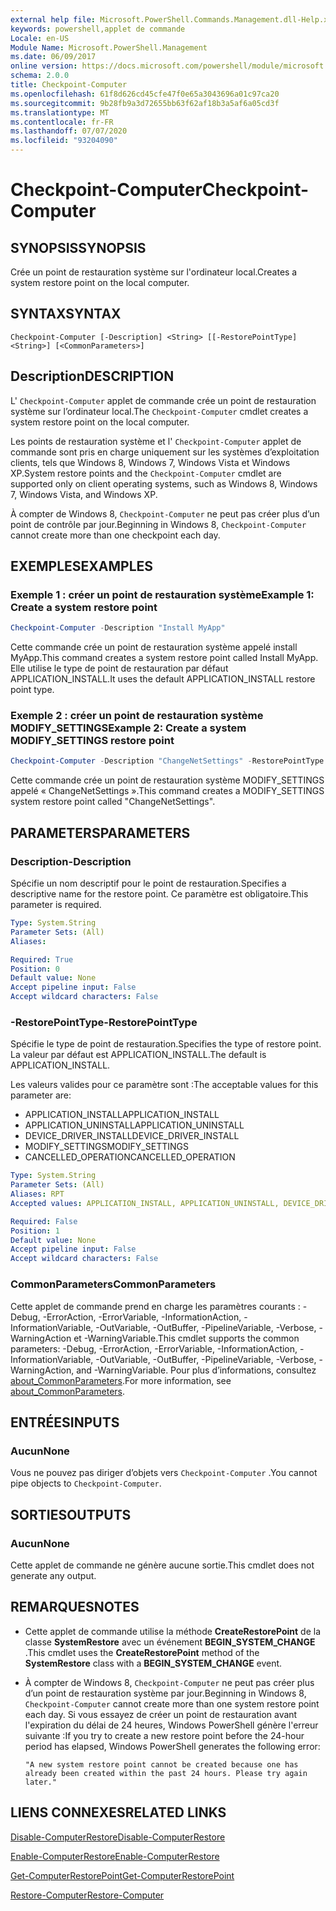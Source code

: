 ```yaml
---
external help file: Microsoft.PowerShell.Commands.Management.dll-Help.xml
keywords: powershell,applet de commande
Locale: en-US
Module Name: Microsoft.PowerShell.Management
ms.date: 06/09/2017
online version: https://docs.microsoft.com/powershell/module/microsoft.powershell.management/checkpoint-computer?view=powershell-5.1&WT.mc_id=ps-gethelp
schema: 2.0.0
title: Checkpoint-Computer
ms.openlocfilehash: 61f8d626cd45cfe47f0e65a3043696a01c97ca20
ms.sourcegitcommit: 9b28fb9a3d72655bb63f62af18b3a5af6a05cd3f
ms.translationtype: MT
ms.contentlocale: fr-FR
ms.lasthandoff: 07/07/2020
ms.locfileid: "93204090"
---
```

# <span data-ttu-id="7b918-103">Checkpoint-Computer</span><span class="sxs-lookup"><span data-stu-id="7b918-103">Checkpoint-Computer</span></span>

## <span data-ttu-id="7b918-104">SYNOPSIS</span><span class="sxs-lookup"><span data-stu-id="7b918-104">SYNOPSIS</span></span>
<span data-ttu-id="7b918-105">Crée un point de restauration système sur l'ordinateur local.</span><span class="sxs-lookup"><span data-stu-id="7b918-105">Creates a system restore point on the local computer.</span></span>

## <span data-ttu-id="7b918-106">SYNTAX</span><span class="sxs-lookup"><span data-stu-id="7b918-106">SYNTAX</span></span>

```
Checkpoint-Computer [-Description] <String> [[-RestorePointType] <String>] [<CommonParameters>]
```

## <span data-ttu-id="7b918-107">Description</span><span class="sxs-lookup"><span data-stu-id="7b918-107">DESCRIPTION</span></span>

<span data-ttu-id="7b918-108">L' `Checkpoint-Computer` applet de commande crée un point de restauration système sur l’ordinateur local.</span><span class="sxs-lookup"><span data-stu-id="7b918-108">The `Checkpoint-Computer` cmdlet creates a system restore point on the local computer.</span></span>

<span data-ttu-id="7b918-109">Les points de restauration système et l' `Checkpoint-Computer` applet de commande sont pris en charge uniquement sur les systèmes d’exploitation clients, tels que Windows 8, Windows 7, Windows Vista et Windows XP.</span><span class="sxs-lookup"><span data-stu-id="7b918-109">System restore points and the `Checkpoint-Computer` cmdlet are supported only on client operating systems, such as Windows 8, Windows 7, Windows Vista, and Windows XP.</span></span>

<span data-ttu-id="7b918-110">À compter de Windows 8, `Checkpoint-Computer` ne peut pas créer plus d’un point de contrôle par jour.</span><span class="sxs-lookup"><span data-stu-id="7b918-110">Beginning in Windows 8, `Checkpoint-Computer` cannot create more than one checkpoint each day.</span></span>

## <span data-ttu-id="7b918-111">EXEMPLES</span><span class="sxs-lookup"><span data-stu-id="7b918-111">EXAMPLES</span></span>

### <span data-ttu-id="7b918-112">Exemple 1 : créer un point de restauration système</span><span class="sxs-lookup"><span data-stu-id="7b918-112">Example 1: Create a system restore point</span></span>

```powershell
Checkpoint-Computer -Description "Install MyApp"
```

<span data-ttu-id="7b918-113">Cette commande crée un point de restauration système appelé install MyApp.</span><span class="sxs-lookup"><span data-stu-id="7b918-113">This command creates a system restore point called Install MyApp.</span></span>
<span data-ttu-id="7b918-114">Elle utilise le type de point de restauration par défaut APPLICATION_INSTALL.</span><span class="sxs-lookup"><span data-stu-id="7b918-114">It uses the default APPLICATION_INSTALL restore point type.</span></span>

### <span data-ttu-id="7b918-115">Exemple 2 : créer un point de restauration système MODIFY_SETTINGS</span><span class="sxs-lookup"><span data-stu-id="7b918-115">Example 2: Create a system MODIFY_SETTINGS restore point</span></span>

```powershell
Checkpoint-Computer -Description "ChangeNetSettings" -RestorePointType MODIFY_SETTINGS
```

<span data-ttu-id="7b918-116">Cette commande crée un point de restauration système MODIFY_SETTINGS appelé « ChangeNetSettings ».</span><span class="sxs-lookup"><span data-stu-id="7b918-116">This command creates a MODIFY_SETTINGS system restore point called "ChangeNetSettings".</span></span>

## <span data-ttu-id="7b918-117">PARAMETERS</span><span class="sxs-lookup"><span data-stu-id="7b918-117">PARAMETERS</span></span>

### <span data-ttu-id="7b918-118">Description</span><span class="sxs-lookup"><span data-stu-id="7b918-118">-Description</span></span>

<span data-ttu-id="7b918-119">Spécifie un nom descriptif pour le point de restauration.</span><span class="sxs-lookup"><span data-stu-id="7b918-119">Specifies a descriptive name for the restore point.</span></span>
<span data-ttu-id="7b918-120">Ce paramètre est obligatoire.</span><span class="sxs-lookup"><span data-stu-id="7b918-120">This parameter is required.</span></span>

```yaml
Type: System.String
Parameter Sets: (All)
Aliases:

Required: True
Position: 0
Default value: None
Accept pipeline input: False
Accept wildcard characters: False
```

### <span data-ttu-id="7b918-121">-RestorePointType</span><span class="sxs-lookup"><span data-stu-id="7b918-121">-RestorePointType</span></span>

<span data-ttu-id="7b918-122">Spécifie le type de point de restauration.</span><span class="sxs-lookup"><span data-stu-id="7b918-122">Specifies the type of restore point.</span></span>
<span data-ttu-id="7b918-123">La valeur par défaut est APPLICATION_INSTALL.</span><span class="sxs-lookup"><span data-stu-id="7b918-123">The default is APPLICATION_INSTALL.</span></span>

<span data-ttu-id="7b918-124">Les valeurs valides pour ce paramètre sont :</span><span class="sxs-lookup"><span data-stu-id="7b918-124">The acceptable values for this parameter are:</span></span>

- <span data-ttu-id="7b918-125">APPLICATION_INSTALL</span><span class="sxs-lookup"><span data-stu-id="7b918-125">APPLICATION_INSTALL</span></span>
- <span data-ttu-id="7b918-126">APPLICATION_UNINSTALL</span><span class="sxs-lookup"><span data-stu-id="7b918-126">APPLICATION_UNINSTALL</span></span>
- <span data-ttu-id="7b918-127">DEVICE_DRIVER_INSTALL</span><span class="sxs-lookup"><span data-stu-id="7b918-127">DEVICE_DRIVER_INSTALL</span></span>
- <span data-ttu-id="7b918-128">MODIFY_SETTINGS</span><span class="sxs-lookup"><span data-stu-id="7b918-128">MODIFY_SETTINGS</span></span>
- <span data-ttu-id="7b918-129">CANCELLED_OPERATION</span><span class="sxs-lookup"><span data-stu-id="7b918-129">CANCELLED_OPERATION</span></span>

```yaml
Type: System.String
Parameter Sets: (All)
Aliases: RPT
Accepted values: APPLICATION_INSTALL, APPLICATION_UNINSTALL, DEVICE_DRIVER_INSTALL, MODIFY_SETTINGS, CANCELLED_OPERATION

Required: False
Position: 1
Default value: None
Accept pipeline input: False
Accept wildcard characters: False
```

### <span data-ttu-id="7b918-130">CommonParameters</span><span class="sxs-lookup"><span data-stu-id="7b918-130">CommonParameters</span></span>

<span data-ttu-id="7b918-131">Cette applet de commande prend en charge les paramètres courants : -Debug, -ErrorAction, -ErrorVariable, -InformationAction, -InformationVariable, -OutVariable, -OutBuffer, -PipelineVariable, -Verbose, -WarningAction et -WarningVariable.</span><span class="sxs-lookup"><span data-stu-id="7b918-131">This cmdlet supports the common parameters: -Debug, -ErrorAction, -ErrorVariable, -InformationAction, -InformationVariable, -OutVariable, -OutBuffer, -PipelineVariable, -Verbose, -WarningAction, and -WarningVariable.</span></span> <span data-ttu-id="7b918-132">Pour plus d’informations, consultez [about_CommonParameters](../Microsoft.PowerShell.Core/About/about_CommonParameters.md).</span><span class="sxs-lookup"><span data-stu-id="7b918-132">For more information, see [about_CommonParameters](../Microsoft.PowerShell.Core/About/about_CommonParameters.md).</span></span>

## <span data-ttu-id="7b918-133">ENTRÉES</span><span class="sxs-lookup"><span data-stu-id="7b918-133">INPUTS</span></span>

### <span data-ttu-id="7b918-134">Aucun</span><span class="sxs-lookup"><span data-stu-id="7b918-134">None</span></span>

<span data-ttu-id="7b918-135">Vous ne pouvez pas diriger d’objets vers `Checkpoint-Computer` .</span><span class="sxs-lookup"><span data-stu-id="7b918-135">You cannot pipe objects to `Checkpoint-Computer`.</span></span>

## <span data-ttu-id="7b918-136">SORTIES</span><span class="sxs-lookup"><span data-stu-id="7b918-136">OUTPUTS</span></span>

### <span data-ttu-id="7b918-137">Aucun</span><span class="sxs-lookup"><span data-stu-id="7b918-137">None</span></span>

<span data-ttu-id="7b918-138">Cette applet de commande ne génère aucune sortie.</span><span class="sxs-lookup"><span data-stu-id="7b918-138">This cmdlet does not generate any output.</span></span>

## <span data-ttu-id="7b918-139">REMARQUES</span><span class="sxs-lookup"><span data-stu-id="7b918-139">NOTES</span></span>

- <span data-ttu-id="7b918-140">Cette applet de commande utilise la méthode **CreateRestorePoint** de la classe **SystemRestore** avec un événement **BEGIN_SYSTEM_CHANGE** .</span><span class="sxs-lookup"><span data-stu-id="7b918-140">This cmdlet uses the **CreateRestorePoint** method of the **SystemRestore** class with a **BEGIN_SYSTEM_CHANGE** event.</span></span>
- <span data-ttu-id="7b918-141">À compter de Windows 8, `Checkpoint-Computer` ne peut pas créer plus d’un point de restauration système par jour.</span><span class="sxs-lookup"><span data-stu-id="7b918-141">Beginning in Windows 8, `Checkpoint-Computer` cannot create more than one system restore point each day.</span></span> <span data-ttu-id="7b918-142">Si vous essayez de créer un point de restauration avant l'expiration du délai de 24 heures, Windows PowerShell génère l'erreur suivante :</span><span class="sxs-lookup"><span data-stu-id="7b918-142">If you try to create a new restore point before the 24-hour period has elapsed, Windows PowerShell generates the following error:</span></span>

  `"A new system restore point cannot be created because one has already been created within the past 24 hours.
  Please try again later."`

## <span data-ttu-id="7b918-143">LIENS CONNEXES</span><span class="sxs-lookup"><span data-stu-id="7b918-143">RELATED LINKS</span></span>

[<span data-ttu-id="7b918-144">Disable-ComputerRestore</span><span class="sxs-lookup"><span data-stu-id="7b918-144">Disable-ComputerRestore</span></span>](Disable-ComputerRestore.md)

[<span data-ttu-id="7b918-145">Enable-ComputerRestore</span><span class="sxs-lookup"><span data-stu-id="7b918-145">Enable-ComputerRestore</span></span>](Enable-ComputerRestore.md)

[<span data-ttu-id="7b918-146">Get-ComputerRestorePoint</span><span class="sxs-lookup"><span data-stu-id="7b918-146">Get-ComputerRestorePoint</span></span>](Get-ComputerRestorePoint.md)

[<span data-ttu-id="7b918-147">Restore-Computer</span><span class="sxs-lookup"><span data-stu-id="7b918-147">Restore-Computer</span></span>](Restore-Computer.md)
